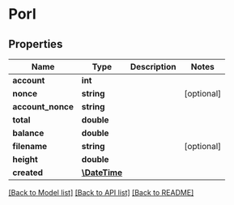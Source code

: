 # Porl

## Properties
Name | Type | Description | Notes
------------ | ------------- | ------------- | -------------
**account** | **int** |  | 
**nonce** | **string** |  | [optional] 
**account_nonce** | **string** |  | 
**total** | **double** |  | 
**balance** | **double** |  | 
**filename** | **string** |  | [optional] 
**height** | **double** |  | 
**created** | [**\DateTime**](\DateTime.md) |  | 

[[Back to Model list]](../README.md#documentation-for-models) [[Back to API list]](../README.md#documentation-for-api-endpoints) [[Back to README]](../README.md)


